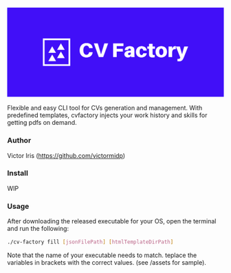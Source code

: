 ![alt text][logo]

Flexible and easy CLI tool for CVs generation and management. 
With predefined templates, cvfactory injects your work history and skills for getting pdfs on demand.

### Author
Victor Iris (https://github.com/victormidp)

### Install
WIP

### Usage
After downloading the released executable for your OS, open the terminal and run the following:
```bash
./cv-factory fill [jsonFilePath] [htmlTemplateDirPath]
```
Note that the name of your executable needs to match. teplace the variables in brackets with the correct values. (see /assets for sample).



[logo]: /assets/logo/cover.png "CV Factory Logo"